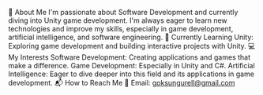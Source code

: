 👀 About Me
I'm passionate about Software Development and currently diving into Unity game development.
I'm always eager to learn new technologies and improve my skills, especially in game development, artificial intelligence, and software engineering.
🌱 Currently Learning
Unity: Exploring game development and building interactive projects with Unity.
💻 My Interests
Software Development: Creating applications and games that make a difference.
Game Development: Especially in Unity and C#.
Artificial Intelligence: Eager to dive deeper into this field and its applications in game development.
📬 How to Reach Me
📧 Email: goksungurell@gmail.com
